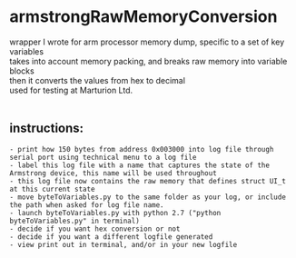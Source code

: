# armstrongRawMemoryConversion
wrapper I wrote for arm processor memory dump, specific to a set of key variables</br>
takes into account memory packing, and breaks raw memory into variable blocks</br>
then it converts the values from hex to decimal</br>
used for testing at Marturion Ltd.</br>
</br>
## instructions:
    - print how 150 bytes from address 0x003000 into log file through serial port using technical menu to a log file
    - label this log file with a name that captures the state of the Armstrong device, this name will be used throughout
    - this log file now contains the raw memory that defines struct UI_t at this current state
    - move byteToVariables.py to the same folder as your log, or include the path when asked for log file name.
    - launch byteToVariables.py with python 2.7 ("python byteToVariables.py" in terminal)
    - decide if you want hex conversion or not
    - decide if you want a different logfile generated
    - view print out in terminal, and/or in your new logfile
    
